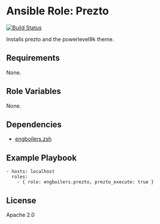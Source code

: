 # Ansible Role: Prezto

[![Build Status](https://travis-ci.org/engboilers/ansible-role-prezto.svg?branch=master)](https://travis-ci.org/engboilers/ansible-role-prezto)

Installs prezto and the powerlevel9k theme.

## Requirements

None.

## Role Variables

None.

## Dependencies

  - [engboilers.zsh](https://galaxy.ansible.com/engboilers/zsh/)

## Example Playbook

    - hosts: localhost
      roles:
        - { role: engboilers.prezto, prezto_execute: true }

## License

Apache 2.0
